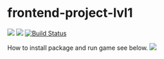 # frontend-project-lvl1
<a href="https://codeclimate.com/github/Andrey-Nechaev/frontend-project-lvl1/maintainability"><img src="https://api.codeclimate.com/v1/badges/661c90e6044be823661b/maintainability" /></a>
<a href="https://codeclimate.com/github/Andrey-Nechaev/frontend-project-lvl1/test_coverage"><img src="https://api.codeclimate.com/v1/badges/661c90e6044be823661b/test_coverage" /></a>
[![Build Status](https://travis-ci.org/Andrey-Nechaev/frontend-project-lvl1.svg?branch=master)](https://travis-ci.org/Andrey-Nechaev/frontend-project-lvl1)

How to install package and run game see below.
<a href="https://asciinema.org/a/LvPJc5OU3VdYRGjWvxfXeZyTf" target="_blank"><img src="https://asciinema.org/a/LvPJc5OU3VdYRGjWvxfXeZyTf.svg" /></a>
